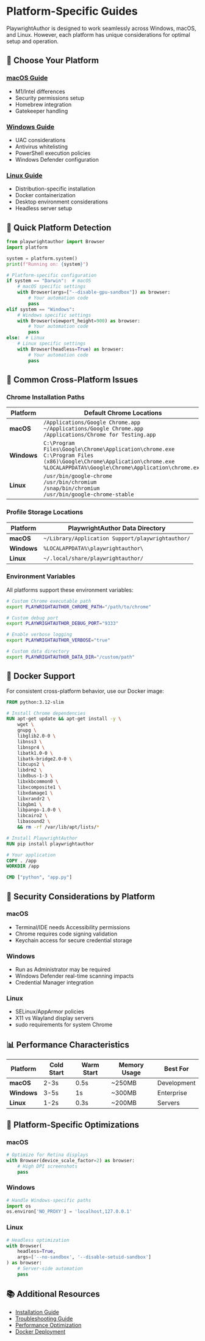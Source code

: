 # Platform-Specific Guides

PlaywrightAuthor is designed to work seamlessly across Windows, macOS, and Linux. However, each platform has unique considerations for optimal setup and operation.

## 📱 Choose Your Platform

### [macOS Guide](macos.md)
- M1/Intel differences
- Security permissions setup
- Homebrew integration
- Gatekeeper handling

### [Windows Guide](windows.md)
- UAC considerations
- Antivirus whitelisting
- PowerShell execution policies
- Windows Defender configuration

### [Linux Guide](linux.md)
- Distribution-specific installation
- Docker containerization
- Desktop environment considerations
- Headless server setup

## 🎯 Quick Platform Detection

```python
from playwrightauthor import Browser
import platform

system = platform.system()
print(f"Running on: {system}")

# Platform-specific configuration
if system == "Darwin":  # macOS
    # macOS specific settings
    with Browser(args=["--disable-gpu-sandbox"]) as browser:
        # Your automation code
        pass
elif system == "Windows":
    # Windows specific settings
    with Browser(viewport_height=900) as browser:
        # Your automation code
        pass
else:  # Linux
    # Linux specific settings
    with Browser(headless=True) as browser:
        # Your automation code
        pass
```

## 🔧 Common Cross-Platform Issues

### Chrome Installation Paths

| Platform | Default Chrome Locations |
|----------|-------------------------|
| **macOS** | `/Applications/Google Chrome.app`<br>`~/Applications/Google Chrome.app`<br>`/Applications/Chrome for Testing.app` |
| **Windows** | `C:\Program Files\Google\Chrome\Application\chrome.exe`<br>`C:\Program Files (x86)\Google\Chrome\Application\chrome.exe`<br>`%LOCALAPPDATA%\Google\Chrome\Application\chrome.exe` |
| **Linux** | `/usr/bin/google-chrome`<br>`/usr/bin/chromium`<br>`/snap/bin/chromium`<br>`/usr/bin/google-chrome-stable` |

### Profile Storage Locations

| Platform | PlaywrightAuthor Data Directory |
|----------|--------------------------------|
| **macOS** | `~/Library/Application Support/playwrightauthor/` |
| **Windows** | `%LOCALAPPDATA%\playwrightauthor\` |
| **Linux** | `~/.local/share/playwrightauthor/` |

### Environment Variables

All platforms support these environment variables:

```bash
# Custom Chrome executable path
export PLAYWRIGHTAUTHOR_CHROME_PATH="/path/to/chrome"

# Custom debug port
export PLAYWRIGHTAUTHOR_DEBUG_PORT="9333"

# Enable verbose logging
export PLAYWRIGHTAUTHOR_VERBOSE="true"

# Custom data directory
export PLAYWRIGHTAUTHOR_DATA_DIR="/custom/path"
```

## 🐳 Docker Support

For consistent cross-platform behavior, use our Docker image:

```dockerfile
FROM python:3.12-slim

# Install Chrome dependencies
RUN apt-get update && apt-get install -y \
    wget \
    gnupg \
    libglib2.0-0 \
    libnss3 \
    libnspr4 \
    libatk1.0-0 \
    libatk-bridge2.0-0 \
    libcups2 \
    libdrm2 \
    libdbus-1-3 \
    libxkbcommon0 \
    libxcomposite1 \
    libxdamage1 \
    libxrandr2 \
    libgbm1 \
    libpango-1.0-0 \
    libcairo2 \
    libasound2 \
    && rm -rf /var/lib/apt/lists/*

# Install PlaywrightAuthor
RUN pip install playwrightauthor

# Your application
COPY . /app
WORKDIR /app

CMD ["python", "app.py"]
```

## 🔐 Security Considerations by Platform

### macOS
- Terminal/IDE needs Accessibility permissions
- Chrome requires code signing validation
- Keychain access for secure credential storage

### Windows
- Run as Administrator may be required
- Windows Defender real-time scanning impacts
- Credential Manager integration

### Linux
- SELinux/AppArmor policies
- X11 vs Wayland display servers
- sudo requirements for system Chrome

## 📊 Performance Characteristics

| Platform | Cold Start | Warm Start | Memory Usage | Best For |
|----------|------------|------------|--------------|----------|
| **macOS** | 2-3s | 0.5s | ~250MB | Development |
| **Windows** | 3-5s | 1s | ~300MB | Enterprise |
| **Linux** | 1-2s | 0.3s | ~200MB | Servers |

## 🚀 Platform-Specific Optimizations

### macOS
```python
# Optimize for Retina displays
with Browser(device_scale_factor=2) as browser:
    # High DPI screenshots
    pass
```

### Windows
```python
# Handle Windows-specific paths
import os
os.environ['NO_PROXY'] = 'localhost,127.0.0.1'
```

### Linux
```python
# Headless optimization
with Browser(
    headless=True,
    args=['--no-sandbox', '--disable-setuid-sandbox']
) as browser:
    # Server-side automation
    pass
```

## 📚 Additional Resources

- [Installation Guide](../installation.md)
- [Troubleshooting Guide](../auth/troubleshooting.md)
- [Performance Optimization](../performance/optimization.md)
- [Docker Deployment](../deployment/docker.md)